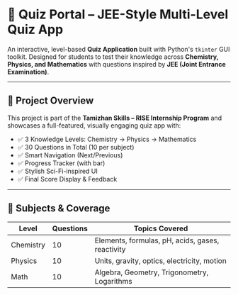 # 🧠 Quiz Portal – JEE-Style Multi-Level Quiz App

An interactive, level-based **Quiz Application** built with Python's `tkinter` GUI toolkit. Designed for students to test their knowledge across **Chemistry, Physics, and Mathematics** with questions inspired by **JEE (Joint Entrance Examination)**.

---

## 🚀 Project Overview

This project is part of the **Tamizhan Skills – RISE Internship Program** and showcases a full-featured, visually engaging quiz app with:

- ✅ 3 Knowledge Levels: Chemistry → Physics → Mathematics
- ✅ 30 Questions in Total (10 per subject)
- ✅ Smart Navigation (Next/Previous)
- ✅ Progress Tracker (with bar)
- ✅ Stylish Sci-Fi-inspired UI
- ✅ Final Score Display & Feedback

---

## 🧠 Subjects & Coverage

| Level     | Questions | Topics Covered                  |
|-----------|-----------|----------------------------------|
| Chemistry | 10        | Elements, formulas, pH, acids, gases, reactivity |
| Physics   | 10        | Units, gravity, optics, electricity, motion      |
| Math      | 10        | Algebra, Geometry, Trigonometry, Logarithms      |
